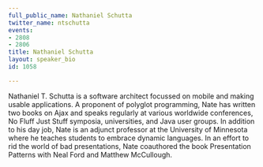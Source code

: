```yaml
---
full_public_name: Nathaniel Schutta
twitter_name: ntschutta
events:
- 2808
- 2806
title: Nathaniel Schutta
layout: speaker_bio
id: 1058

---
```

Nathaniel T. Schutta is a software architect focussed on mobile and making usable applications. A proponent of polyglot programming, Nate has written two books on Ajax and speaks regularly at various worldwide conferences, No Fluff Just Stuff symposia, universities, and Java user groups. In addition to his day job, Nate is an adjunct professor at the University of Minnesota where he teaches students to embrace dynamic languages. In an effort to rid the world of bad presentations, Nate coauthored the book Presentation Patterns with Neal Ford and Matthew McCullough.
